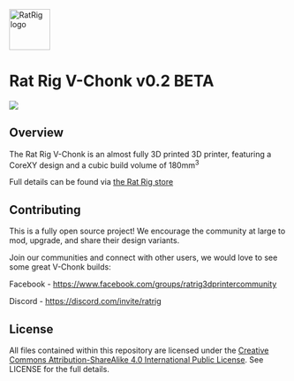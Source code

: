 <a href="https://ratrig.com/">
    <img src="https://ratrig.com/media/athlete2/default/RR_Logo_White.png" alt="RatRig logo" title="RatRig" height="74" />
</a>

# Rat Rig V-Chonk v0.2 BETA
![](https://github.com/Rat-Rig/V-Chonk/raw/main/assets/v-chonk-v0.2.jpg)

## Overview
The Rat Rig V-Chonk is an almost fully 3D printed 3D printer, featuring a CoreXY design and a cubic build volume of 180mm<sup>3</sup>

Full details can be found via [the Rat Rig store](https://ratrig.com/v-chonk-configurable.html)

## Contributing
This is a fully open source project! We encourage the community at large to mod, upgrade, and share their design variants.

Join our communities and connect with other users, we would love to see some great V-Chonk builds:

Facebook - https://www.facebook.com/groups/ratrig3dprintercommunity

Discord - https://discord.com/invite/ratrig

## License
All files contained within this repository are licensed under the [Creative Commons Attribution-ShareAlike 4.0 International Public License](https://creativecommons.org/licenses/by-sa/4.0/). See LICENSE for the full details.
